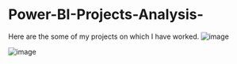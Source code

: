 # Power-BI-Projects-Analysis-
Here are the some of my projects on which I have worked.
![image](https://github.com/Paramjeetkumarr/Power-BI-Projects-Analysis-/assets/109340440/20eb3f61-59f6-4e66-9fe6-a654b069a4ed)

![image](https://github.com/Paramjeetkumarr/Power-BI-Projects-Analysis-/assets/109340440/5cb76e19-cf6c-4176-9420-cf660f30a51d)
